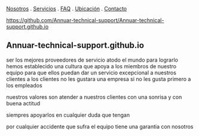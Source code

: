 [Nosotros](./nosotros.md) . [Servicios](./servicios.md) . [FAQ](FAQ.md) . [Ubicación](ubicacion.md) . [Contacto](./contacto.md)


https://github.com/Annuar-technical-support/Annuar-technical-support.github.io


## Annuar-technical-support.github.io

ser los mejores proveedores de servicio  atodo el mundo  para lograrlo hemos establecido una cultura que apoya a los miembros  de nuestro equipo para que ellos puedan dar un servicio  excepcional  a nuestros clientes  a los clientes no les gustara una empresa si no  les gusta primero a los empleados 


nuestros valores son 
 atender  a nuestros clientes con una sonrisa y con buena actitud 
 
 siempres apoyarlos en cualquier duda que tengan 
 
 por cualquier accidente que sufra el equipo tiene una garantia con nosotros 
 
